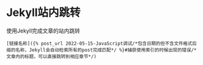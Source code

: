 # Jekyll站内跳转

使用Jekyll完成文章的站内跳转

```liquid
[链接名称]({% post_url 2022-05-15-JavaScript调试/*包含日期的但不含文件格式后缀的名称，Jekyll会自动检索所有的post完成匹配*/ %}#捕获使用索引的时候出现的错误/*文章内的标题，可以直接跳转到相应章节*/)
```

